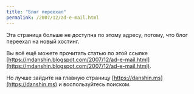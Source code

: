```yaml
---
title: "Блог переехал"
permalink: /2007/12/ad-e-mail.html
---
```

Эта страница больше не доступна по этому адресу, потому, что блог переехал на новый хостинг.

Вы всё ещё можете прочитать статью по этой ссылке [https://mdanshin.blogspot.com/2007/12/ad-e-mail.html](https://mdanshin.blogspot.com/2007/12/ad-e-mail.html).

Но лучше зайдите на главную страницу [https://danshin.ms](https://danshin.ms) и воспользуйтесь поиском.